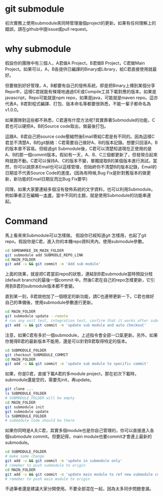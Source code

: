 # git submodule
初次實務上使用submodule來同時管理幾個project的更新。如果有任何理解上的錯誤，請在github中提issue或pull request。

# why submodule
假設你的團隊中有三個人，A君做A Project，B君做B Project，C君做Main Project。如果可以，A，B各提供已編譯的Binary或Library，給C君直接使用就最好。

但要做到好好管理，A，B都要有自己的發佈系統，即是把Binary上傳到某個分享Repo中，這樣C君就能有條理地通過IDE或Compile工具下載對應的版本。如果是javascript，Repo可能就是npm repo，如果是java，可能就是maven repo。這亦代表A，B君對程式編譯、打包、版本命名等都要很熟悉，不能一輩子都命名為v1.0.0。

如果團隊對這些都不熟悉，C君還有什麼方法呢?其實靠著Submodule的功能，C君也可以硬把A，B的Source code取出，做最後打包。

這跟A、B君自己把source code壓縮然後Email寄給C君是有不同的。因為這樣C君並不清楚A，B的git脈絡：C君需要自己做好A、B的版本記錄。想要只回滾A，B的版本普不容易。但經過git Submodule後，C君可以清楚知道現在正使用的是A、B的那一個commit版本。假如有一天，A、B、C三個都更新了，但發現合起來時就跑不動。C君可以保持A、C的版本不變，單獨提取B的某個版本進行測試。當然，你可以說原本Email也可以這樣管理，但始終你不清楚B的版本記錄，Email的日期並不代表Source Code的進度。(因為有時候,Bug Fix是針對舊版本的做更新，新功能的Email日期反而比Bug Fix要早)

同理，如果大家要連結多個沒有發佈系統的文字資料，也可以利用Submodule。例如筆者正在編輯一[本書](https://macauyeah.github.io/AProgrammerPrepares/)，當中不同的主題，就是使用Submodule的功能串連起。

# Command
馬上看來來Submodule可以怎樣做。 假設你已經知道git 怎樣用，也起了git repo。假設你是C君，進入你的本機repo資料夾內，使用submodule參數。
```bash
cd SOMEWHREE_IN_MAIN_FOLDER
git submodule add SUBMODLE_REPO_LINK
cd MAIN_FOLDER
git add -u && git commit -m 'Add sub module'
```

上面的效果，就是把C君當前repo的狀態，連結到B君submodule當時預設分枝(default branch)的最後一個commit 中。然後C君在自己的repo怎樣更新，它引用到B君的submodule版本都不會變。

直到某一刻，B君說他加了一個穩定的新功能，請C也連帶更新一下。C君也做好自己的準備後，使用submodule參數進行更新。
```bash
cd MAIN_FOLDER
git submodule update --remote
# run any unit test, integration test, confirm that it works after submodule update, then commit
git add -u && git commit -m 'update sub module and auto checkout'
```
注意，如果C君有多於一個submodule，上述指令會全部一口氣更新。另外，如果你覺得B君的最新版本不能用，還是可以針對B君取得特定的版本。

```bash
cd SUBMODULE_FOLDER
git checkout SUBMODULE_COMMIT
cd MAIN_FOLDER
git add -u && git commit -m 'update sub module to specific commit'
```

如果，你是D君，直接下載A君的多module project，那在初次下載時，submodule還是空的，需要先init，再update。
```bash
git clone ...
ls SUBMODULE_FOLDER
# SUBMODULE_FOLDER will be empty
cd MAIN_FOLDER
git submodule init
git submodule update
ls SUBMODULE_FOLDER
# submodule code should be there
```

如果你同時是A,B,C君，其實多個module也是你自己管理的，你可以直接進入各個submodule commit。但要記得，main module也要commit才會連上最新的submodule。
```bash
cd SUBMODULE_FOLDER
# make some change
git add -u && git commit -m 'update in submodule only'
# remeber to push submodule to origin
cd MAIN_FOLDER
git add -u && git commit -m 'update main module to ref new submodule commit'
# remeber to push main module to origin
```

不過筆者還是建議大家分開使用。不要全部混在一起，因為太多同步問題會漏。